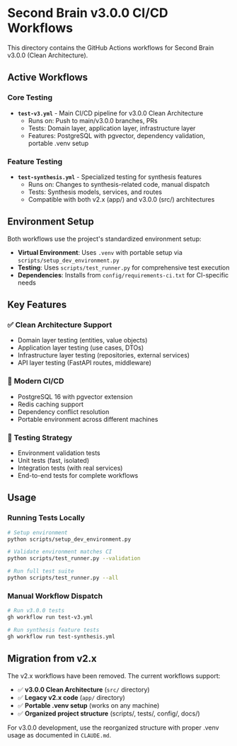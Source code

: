 # Second Brain v3.0.0 CI/CD Workflows

This directory contains the GitHub Actions workflows for Second Brain v3.0.0 (Clean Architecture).

## Active Workflows

### Core Testing
- **`test-v3.yml`** - Main CI/CD pipeline for v3.0.0 Clean Architecture
  - Runs on: Push to main/v3.0.0 branches, PRs
  - Tests: Domain layer, application layer, infrastructure layer
  - Features: PostgreSQL with pgvector, dependency validation, portable .venv setup

### Feature Testing  
- **`test-synthesis.yml`** - Specialized testing for synthesis features
  - Runs on: Changes to synthesis-related code, manual dispatch
  - Tests: Synthesis models, services, and routes
  - Compatible with both v2.x (app/) and v3.0.0 (src/) architectures

## Environment Setup

Both workflows use the project's standardized environment setup:
- **Virtual Environment**: Uses `.venv` with portable setup via `scripts/setup_dev_environment.py`
- **Testing**: Uses `scripts/test_runner.py` for comprehensive test execution
- **Dependencies**: Installs from `config/requirements-ci.txt` for CI-specific needs

## Key Features

### ✅ **Clean Architecture Support**
- Domain layer testing (entities, value objects)
- Application layer testing (use cases, DTOs) 
- Infrastructure layer testing (repositories, external services)
- API layer testing (FastAPI routes, middleware)

### 🚀 **Modern CI/CD**
- PostgreSQL 16 with pgvector extension
- Redis caching support
- Dependency conflict resolution
- Portable environment across different machines

### 🧪 **Testing Strategy**
- Environment validation tests
- Unit tests (fast, isolated)
- Integration tests (with real services)
- End-to-end tests for complete workflows

## Usage

### Running Tests Locally
```bash
# Setup environment
python scripts/setup_dev_environment.py

# Validate environment matches CI
python scripts/test_runner.py --validation

# Run full test suite
python scripts/test_runner.py --all
```

### Manual Workflow Dispatch
```bash
# Run v3.0.0 tests
gh workflow run test-v3.yml

# Run synthesis feature tests
gh workflow run test-synthesis.yml
```

## Migration from v2.x

The v2.x workflows have been removed. The current workflows support:
- ✅ **v3.0.0 Clean Architecture** (`src/` directory)
- ✅ **Legacy v2.x code** (`app/` directory) 
- ✅ **Portable .venv setup** (works on any machine)
- ✅ **Organized project structure** (scripts/, tests/, config/, docs/)

For v3.0.0 development, use the reorganized structure with proper .venv usage as documented in `CLAUDE.md`.